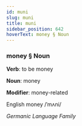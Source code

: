 ```yaml
---
id: muni
slug: muni
title: muni
sidebar_position: 642
hoverText: money § Noun
---
```


### money § Noun

**Verb**: to be money

**Noun**: money

**Modifier**: money-related

English money /ˈmʌni/

*Germanic Language Family*